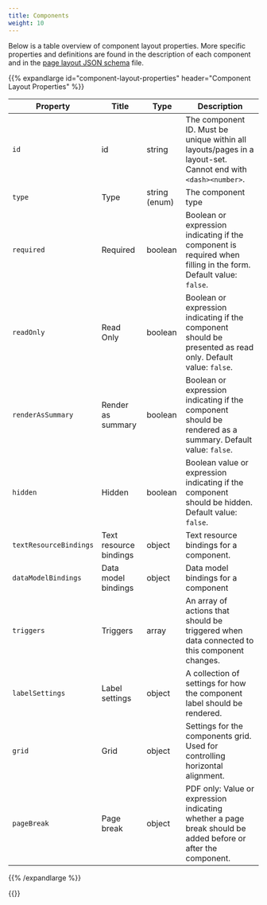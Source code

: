 ```yaml
---
title: Components
weight: 10
---
```


 Below is a table overview of component layout properties.
More specific properties and definitions are found in the description of each component and in the [page layout JSON schema](https://altinncdn.no/schemas/json/layout/layout.schema.v1.json) file.

{{% expandlarge id="component-layout-properties" header="Component Layout Properties" %}}

| **Property**           | **Title**              | **Type**      | **Description**                                                                                                 |
| ---------------------- | ---------------------- | ------------- | --------------------------------------------------------------------------------------------------------------- |
| `id`                   | id                     | string        | The component ID. Must be unique within all layouts/pages in a layout-set. Cannot end with `<dash><number>`.    |
| `type`                 | Type                   | string (enum) | The component type                                                                                              |
| `required`             | Required               | boolean       | Boolean or expression indicating if the component is required when filling in the form. Default value: `false`. |
| `readOnly`             | Read Only              | boolean       | Boolean or expression indicating if the component should be presented as read only. Default value: `false`.     |
| `renderAsSummary`      | Render as summary      | boolean       | Boolean or expression indicating if the component should be rendered as a summary. Default value: `false`.      |
| `hidden`               | Hidden                 | boolean       | Boolean value or expression indicating if the component should be hidden. Default value: `false`.               |
| `textResourceBindings` | Text resource bindings | object        | Text resource bindings for a component.                                                                         |
| `dataModelBindings`    | Data model bindings    | object        | Data model bindings for a component                                                                             |
| `triggers`             | Triggers               | array         | An array of actions that should be triggered when data connected to this component changes.                     |
| `labelSettings`        | Label settings         | object        | A collection of settings for how the component label should be rendered.                                        |
| `grid`                 | Grid                   | object        | Settings for the components grid. Used for controlling horizontal alignment.                                    |
| `pageBreak`            | Page break             | object        | PDF only: Value or expression indicating whether a page break should be added before or after the component.    |


{{% /expandlarge %}}

{{<children />}}

